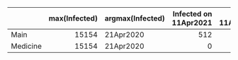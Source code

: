 |          |   max(Infected) | argmax(Infected)   |   Infected on 11Apr2021 |   Fatal on 11Apr2021 |   11th_Rt |
|:---------|----------------:|:-------------------|------------------------:|---------------------:|----------:|
| Main     |           15154 | 21Apr2020          |                     512 |                 1970 |      0.87 |
| Medicine |           15154 | 21Apr2020          |                       0 |                 1884 |      0.44 |